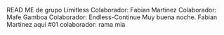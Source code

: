 READ ME de grupo Limitless
Colaborador: Fabian Martinez
Colaborador: Mafe Gamboa
Colaborador: Endless-Continue
Muy buena noche. Fabian Martinez aquí #01
colaborador: rama mia
